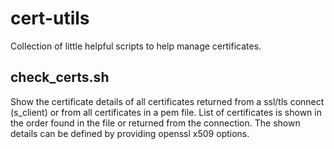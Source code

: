 # cert-utils
Collection of little helpful scripts to help manage certificates.

## check_certs.sh
Show the certificate details of all certificates returned from a ssl/tls connect (s_client) or from all certificates in a pem file. List of certificates is shown in the order found in the file or returned from the connection. The shown details can be defined by providing openssl x509 options.
